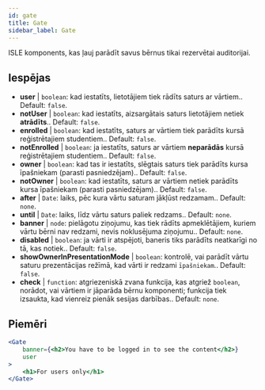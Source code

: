 ```yaml
---
id: gate 
title: Gate
sidebar_label: Gate
---
```


ISLE komponents, kas ļauj parādīt savus bērnus tikai rezervētai auditorijai.

## Iespējas

* __user__ | `boolean`: kad iestatīts, lietotājiem tiek rādīts saturs ar vārtiem.. Default: `false`.
* __notUser__ | `boolean`: kad iestatīts, aizsargātais saturs lietotājiem netiek **atrādīts**.. Default: `false`.
* __enrolled__ | `boolean`: kad iestatīts, saturs ar vārtiem tiek parādīts kursā reģistrētajiem studentiem.. Default: `false`.
* __notEnrolled__ | `boolean`: ja iestatīts, saturs ar vārtiem **neparādās** kursā reģistrētajiem studentiem.. Default: `false`.
* __owner__ | `boolean`: kad tas ir iestatīts, slēgtais saturs tiek parādīts kursa īpašniekam (parasti pasniedzējam).. Default: `false`.
* __notOwner__ | `boolean`: kad iestatīts, saturs ar vārtiem netiek parādīts kursa īpašniekam (parasti pasniedzējam).. Default: `false`.
* __after__ | `Date`: laiks, pēc kura vārtu saturam jākļūst redzamam.. Default: `none`.
* __until__ | `Date`: laiks, līdz vārtu saturs paliek redzams.. Default: `none`.
* __banner__ | `node`: pielāgotu ziņojumu, kas tiek rādīts apmeklētājiem, kuriem vārtu bērni nav redzami, nevis noklusējuma ziņojumu.. Default: `none`.
* __disabled__ | `boolean`: ja vārti ir atspējoti, baneris tiks parādīts neatkarīgi no tā, kas notiek.. Default: `false`.
* __showOwnerInPresentationMode__ | `boolean`: kontrolē, vai parādīt vārtu saturu prezentācijas režīmā, kad vārti ir redzami `īpašniekam`.. Default: `false`.
* __check__ | `function`: atgriezeniskā zvana funkcija, kas atgriež `boolean`, norādot, vai vārtiem ir jāparāda bērnu komponenti; funkcija tiek izsaukta, kad vienreiz pienāk sesijas darbības.. Default: `none`.


## Piemēri

```jsx live
<Gate 
    banner={<h2>You have to be logged in to see the content</h2>}
    user 
>
    <h1>For users only</h1>
</Gate>
``` 



